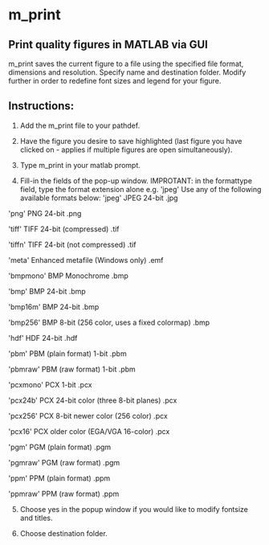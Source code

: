 # m_print
Print quality figures in MATLAB via GUI
---------------------------------
m_print saves the current figure to a file using the specified file format, dimensions and resolution. 
Specify name and destination folder.
Modify further in order to redefine font sizes and legend for your figure.

Instructions:
---------------------------------
1. Add the m_print file to your pathdef.

2. Have the figure you desire to save highlighted (last figure you have clicked on - applies if multiple figures are open simultaneously).

3. Type m_print in your matlab prompt.

4. Fill-in the fields of the pop-up window.
   IMPROTANT: in the formattype field, type the format extension alone e.g. 'jpeg'
   Use any of the following available formats below:
'jpeg'     JPEG 24-bit	.jpg

'png'      PNG 24-bit	.png

'tiff'     TIFF 24-bit (compressed)	.tif

'tiffn'	  TIFF 24-bit (not compressed)	.tif

'meta' 	  Enhanced metafile (Windows only)	.emf

'bmpmono'  BMP Monochrome	.bmp

'bmp'      BMP 24-bit	.bmp

'bmp16m'	  BMP 24-bit	.bmp

'bmp256'	  BMP 8-bit (256 color, uses a fixed colormap)	.bmp

'hdf'      HDF 24-bit	.hdf

'pbm'      PBM (plain format) 1-bit	.pbm

'pbmraw'   PBM (raw format) 1-bit	.pbm

'pcxmono'  PCX 1-bit	.pcx

'pcx24b'	  PCX 24-bit color (three 8-bit planes)	.pcx

'pcx256'   PCX 8-bit newer color (256 color)	.pcx

'pcx16'    PCX older color (EGA/VGA 16-color)	.pcx

'pgm'      PGM (plain format)	.pgm

'pgmraw'   PGM (raw format)	.pgm

'ppm'      PPM (plain format)	.ppm

'ppmraw'	  PPM (raw format)	.ppm  


5. Choose yes in the popup window if you would like to modify fontsize
   and titles.
   
6. Choose destination folder.
